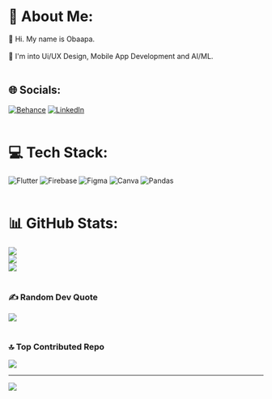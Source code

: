 # 💫 About Me:
🤗 Hi. My name is Obaapa.<br><br>🥇 I'm into Ui/UX Design, Mobile App Development and AI/ML. <br><br>


## 🌐 Socials:
[![Behance](https://img.shields.io/badge/Behance-1769ff?logo=behance&logoColor=white)](https://behance.net/obaapaampaben) [![LinkedIn](https://img.shields.io/badge/LinkedIn-%230077B5.svg?logo=linkedin&logoColor=white)](https://linkedin.com/in/oaampaben) 
<br><br>
# 💻 Tech Stack:
![Flutter](https://img.shields.io/badge/Flutter-%2302569B.svg?style=for-the-badge&logo=Flutter&logoColor=white) ![Firebase](https://img.shields.io/badge/firebase-a08021?style=for-the-badge&logo=firebase&logoColor=ffcd34) ![Figma](https://img.shields.io/badge/figma-%23F24E1E.svg?style=for-the-badge&logo=figma&logoColor=white) ![Canva](https://img.shields.io/badge/Canva-%2300C4CC.svg?style=for-the-badge&logo=Canva&logoColor=white) ![Pandas](https://img.shields.io/badge/pandas-%23150458.svg?style=for-the-badge&logo=pandas&logoColor=white)
<br><br>
# 📊 GitHub Stats:
![](https://github-readme-stats.vercel.app/api?username=OAAK125&theme=dracula&hide_border=false&include_all_commits=false&count_private=false)<br/>
![](https://github-readme-streak-stats.herokuapp.com/?user=OAAK125&theme=dracula&hide_border=false)<br/>
![](https://github-readme-stats.vercel.app/api/top-langs/?username=OAAK125&theme=dracula&hide_border=false&include_all_commits=false&count_private=false&layout=compact)
<br><br>
### ✍️ Random Dev Quote
![](https://quotes-github-readme.vercel.app/api?type=horizontal&theme=radical)
<br><br>
### 🔝 Top Contributed Repo
![](https://github-contributor-stats.vercel.app/api?username=OAAK125&limit=5&theme=dracula&combine_all_yearly_contributions=true)

---
[![](https://visitcount.itsvg.in/api?id=OAAK125&icon=0&color=10)](https://visitcount.itsvg.in)

<!-- Proudly created with GPRM ( https://gprm.itsvg.in ) -->
